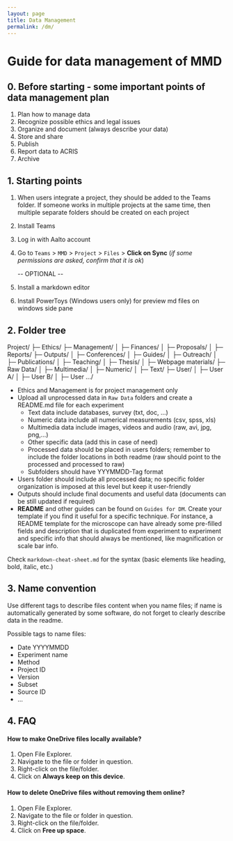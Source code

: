 ```yaml
---
layout: page
title: Data Management
permalink: /dm/
---
```


# Guide for data management of MMD

## 0. Before starting - some important points of data management plan

1. Plan how to manage data
2. Recognize possible ethics and legal issues
3. Organize and document (always describe your data)
4. Store and share
5. Publish
6. Report data to ACRIS
7. Archive

## 1. Starting points

1. When users integrate a project, they should be added to the Teams folder. If someone works in multiple projects at the same time, then multiple separate folders should be created on each project
2. Install Teams
3. Log in with Aalto account
4. Go to `Teams` > `MMD` > `Project` > `Files` > **Click on Sync** 
(*if some permissions are asked, confirm that it is ok*)

	-- OPTIONAL --

5. Install a markdown editor
6. Install PowerToys (Windows users only) for preview md files on windows side pane

## 2. Folder tree

Project/
├─ Ethics/
├─ Management/
│  ├─ Finances/
│  ├─ Proposals/
│  ├─ Reports/
├─ Outputs/
│  ├─ Conferences/
│  ├─ Guides/
│  ├─ Outreach/
│  ├─ Publications/
│  ├─ Teaching/
│  ├─ Thesis/
│  ├─ Webpage materials/
├─ Raw Data/
│  ├─ Multimedia/
│  ├─ Numeric/
│  ├─ Text/
├─ User/
│  ├─ User A/
│  ├─ User B/
│  ├─ User .../

- Ethics and Management is for project management only
- Upload all unprocessed data in `Raw Data` folders and create a README.md file for each experiment
	- Text data include databases, survey (txt, doc, ...)
	- Numeric data include all numerical measurements (csv, spss, xls)
	- Multimedia data include images, videos and audio (raw, avi, jpg, png,...)
	- Other specific data (add this in case of need)
	- Processed data should be placed in users folders; remember to include the folder locations in both readme (raw should point to the processed and processed to raw)
	- Subfolders should have YYYMMDD-Tag format
- Users folder should include all processed data; no specific folder organization is imposed at this level but keep it user-friendly
- Outputs should include final documents and useful data (documents can be still updated if required)
- **README** and other guides can be found on `Guides for DM`. Create your template if you find it useful for a specific technique.
For instance, a README template for the microscope can have already some pre-filled fields and description that is duplicated from experiment to experiment and specific info that should always be mentioned, like magnification or scale bar info.

Check `markdown-cheat-sheet.md` for the syntax (basic elements like heading, bold, italic, etc.)  

## 3. Name convention

Use different tags to describe files content when you name files; if name is automatically generated by some software, do not forget to clearly describe data in the readme.

Possible tags to name files:

- Date YYYYMMDD
- Experiment name
- Method
- Project ID
- Version
- Subset
- Source ID
- ...

## 4. FAQ

#### How to make OneDrive files locally available?

1. Open File Explorer.
2. Navigate to the file or folder in question.
3. Right-click on the file/folder.
4. Click on **Always keep on this device**.

#### How to delete OneDrive files without removing them online?

1. Open File Explorer.
2. Navigate to the file or folder in question.
3. Right-click on the file/folder.
4. Click on **Free up space**.
